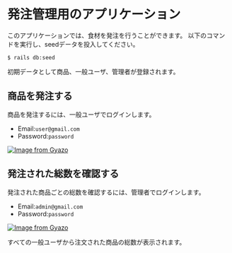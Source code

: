 # 発注管理用のアプリケーション

このアプリケーションでは、食材を発注を行うことができます。
以下のコマンドを実行し、seedデータを投入してください。

```
$ rails db:seed
```

初期データとして商品、一般ユーザ、管理者が登録されます。

## 商品を発注する

商品を発注するには、一般ユーザでログインします。
- Email:`user@gmail.com`
- Password:`password`

[![Image from Gyazo](https://t.gyazo.com/teams/diveintocode/1992cfe501b3db3e0abde7cf517409c2.gif)](https://diveintocode.gyazo.com/1992cfe501b3db3e0abde7cf517409c2)

## 発注された総数を確認する

発注された商品ごとの総数を確認するには、管理者でログインします。
- Email:`admin@gmail.com`
- Password:`password`

[![Image from Gyazo](https://t.gyazo.com/teams/diveintocode/1fdc6626099a891ed9811b4203198b55.gif)](https://diveintocode.gyazo.com/1fdc6626099a891ed9811b4203198b55)

すべての一般ユーザから注文された商品の総数が表示されます。
